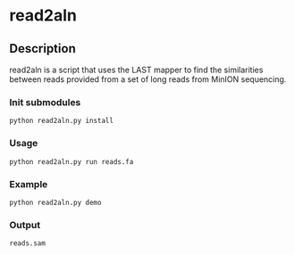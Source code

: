 # read2aln

## Description

read2aln is a script that uses the LAST mapper to find the similarities between reads provided from a set of long reads from MinION sequencing.

### Init submodules
`python read2aln.py install`

### Usage
`python read2aln.py run reads.fa`

### Example
`python read2aln.py demo`

### Output
`reads.sam`
